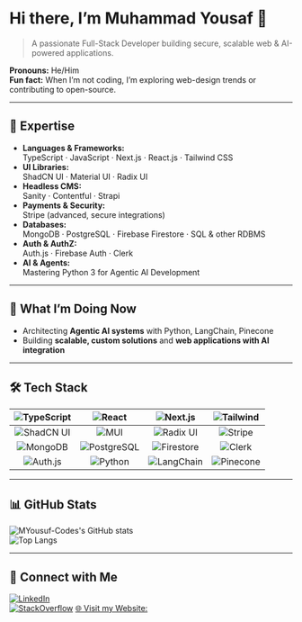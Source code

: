 # Hi there, I’m Muhammad Yousaf 👋

> A passionate Full-Stack Developer building secure, scalable web & AI-powered applications.

**Pronouns:** He/Him  
**Fun fact:** When I’m not coding, I’m exploring web-design trends or contributing to open-source.

---

## 🌟 Expertise

- **Languages & Frameworks:**  
  TypeScript · JavaScript · Next.js · React.js · Tailwind CSS  
- **UI Libraries:**  
  ShadCN UI · Material UI · Radix UI  
- **Headless CMS:**  
  Sanity · Contentful · Strapi  
- **Payments & Security:**  
  Stripe (advanced, secure integrations)  
- **Databases:**  
  MongoDB · PostgreSQL · Firebase Firestore · SQL & other RDBMS  
- **Auth & AuthZ:**  
  Auth.js · Firebase Auth · Clerk  
- **AI & Agents:**  
  Mastering Python 3 for Agentic AI Development

---

## 🚀 What I’m Doing Now

- Architecting **Agentic AI systems** with Python, LangChain, Pinecone  
- Building **scalable, custom solutions** and **web applications with AI integration**

---

## 🛠️ Tech Stack

| ![TypeScript](https://img.shields.io/badge/TypeScript-3178C6?logo=typescript&style=flat-square) | ![React](https://img.shields.io/badge/React-61DAFB?logo=react&style=flat-square) | ![Next.js](https://img.shields.io/badge/Next.js-000000?logo=next.js&style=flat-square) | ![Tailwind](https://img.shields.io/badge/Tailwind_CSS-38B2AC?logo=tailwind-css&style=flat-square) |
|:---:|:---:|:---:|:---:|
| ![ShadCN UI](https://img.shields.io/badge/ShadCN_UI-000000?style=flat-square) | ![MUI](https://img.shields.io/badge/MUI-007FFF?logo=mui&style=flat-square) | ![Radix UI](https://img.shields.io/badge/Radix_UI-FF4785?style=flat-square) | ![Stripe](https://img.shields.io/badge/Stripe-635BFF?logo=stripe&style=flat-square) |
| ![MongoDB](https://img.shields.io/badge/MongoDB-47A248?logo=mongodb&style=flat-square) | ![PostgreSQL](https://img.shields.io/badge/PostgreSQL-336791?logo=postgresql&style=flat-square) | ![Firestore](https://img.shields.io/badge/Firestore-F16224?logo=google-cloud&style=flat-square) | ![Clerk](https://img.shields.io/badge/Clerk-000000?style=flat-square) |
| ![Auth.js](https://img.shields.io/badge/Auth.js-000000?style=flat-square) | ![Python](https://img.shields.io/badge/Python-3776AB?logo=python&style=flat-square) | ![LangChain](https://img.shields.io/badge/LangChain-FF9900?style=flat-square) | ![Pinecone](https://img.shields.io/badge/Pinecone-754FFF?style=flat-square) |

---

## 📊 GitHub Stats

![MYousuf-Codes's GitHub stats](https://github-readme-stats.vercel.app/api?username=MYousuf-Codes&show_icons=true&theme=radical)  
![Top Langs](https://github-readme-stats.vercel.app/api/top-langs/?username=MYousuf-Codes&layout=compact&theme=radical)

---

## 🔗 Connect with Me

[![LinkedIn](https://img.shields.io/badge/-LinkedIn-0A66C2?style=flat-square&logo=linkedin&logoColor=white)](https://www.linkedin.com/in/myousuf-codes)  
[![StackOverflow](https://img.shields.io/badge/-StackOverflow-FE7A16?style=flat-square&logo=stackoverflow&logoColor=white)]([https://stackoverflow.com/users/YOUR_USER_ID](https://stackoverflow.com/users/22482042/muhammad-yousaf))  
[🌐 Visit my Website: ](https://myousaf-codes.vercel.app)

